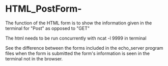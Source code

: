 # HTML_PostForm-

The function of the HTML form is to show the information given in the terminal
for "Post" as opposed to "GET" 

The html needs to be run concurrently with ncat -l 9999 in terminal
 
See the difference between the forms included in the echo_server program files
when the form is submitted the form's information is seen in the terminal not in the browser.



